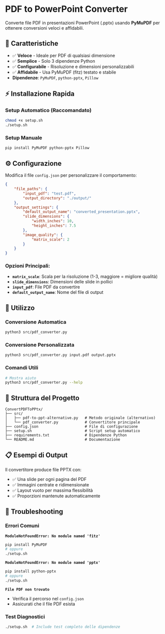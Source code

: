 # PDF to PowerPoint Converter

Converte file PDF in presentazioni PowerPoint (.pptx) usando **PyMuPDF** per ottenere conversioni veloci e affidabili.

## 🚀 Caratteristiche

- ✅ **Veloce** - Ideale per PDF di qualsiasi dimensione
- ✅ **Semplice** - Solo 3 dipendenze Python
- ✅ **Configurabile** - Risoluzione e dimensioni personalizzabili
- ✅ **Affidabile** - Usa PyMuPDF (fitz) testato e stabile
- **Dipendenze**: `PyMuPDF`, `python-pptx`, `Pillow`

## ⚡ Installazione Rapida

### Setup Automatico (Raccomandato)

```bash
chmod +x setup.sh
./setup.sh
```

### Setup Manuale

```bash
pip install PyMuPDF python-pptx Pillow
```

## ⚙️ Configurazione

Modifica il file `config.json` per personalizzare il comportamento:

```json
{
    "file_paths": {
        "input_pdf": "test.pdf",
        "output_directory": "./output/"
    },
    "output_settings": {
        "default_output_name": "converted_presentation.pptx",
        "slide_dimensions": {
            "width_inches": 10,
            "height_inches": 7.5
        },
        "image_quality": {
            "matrix_scale": 2
        }
    }
}
```

### Opzioni Principali:
- **`matrix_scale`**: Scala per la risoluzione (1-3, maggiore = migliore qualità)
- **`slide_dimensions`**: Dimensioni delle slide in pollici
- **`input_pdf`**: File PDF da convertire
- **`default_output_name`**: Nome del file di output

## 🎯 Utilizzo

### Conversione Automatica
```bash
python3 src/pdf_converter.py
```

### Conversione Personalizzata
```bash
python3 src/pdf_converter.py input.pdf output.pptx
```

### Comandi Utili
```bash
# Mostra aiuto
python3 src/pdf_converter.py --help
```

## 📁 Struttura del Progetto

```
ConvertPDFToPPtx/
├── src/
│   ├── pdf-to-ppt-alternative.py   # Metodo originale (alternativo)
│   └── pdf_converter.py            # Convertitore principale
├── config.json                     # File di configurazione
├── setup.sh                        # Script setup automatico
├── requirements.txt                # Dipendenze Python
└── README.md                       # Documentazione
```

## 📋 Esempi di Output

Il convertitore produce file PPTX con:
- ✅ Una slide per ogni pagina del PDF
- ✅ Immagini centrate e ridimensionate
- ✅ Layout vuoto per massima flessibilità
- ✅ Proporzioni mantenute automaticamente

## 🔧 Troubleshooting

### Errori Comuni

**`ModuleNotFoundError: No module named 'fitz'`**
```bash
pip install PyMuPDF
# oppure
./setup.sh
```

**`ModuleNotFoundError: No module named 'pptx'`**
```bash
pip install python-pptx
# oppure
./setup.sh
```

**`File PDF non trovato`**
- Verifica il percorso nel `config.json`
- Assicurati che il file PDF esista

### Test Diagnostici
```bash
./setup.sh  # Include test completo delle dipendenze
```
